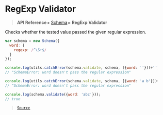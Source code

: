 # RegExp Validator

> **API Reference** ▸ [Schema](/api/schema.md) ▸ **RegExp Validator**

<!-- toc -->
Checks whether the tested value passed the given regular expression.

```javascript
var schema = new Schema({
  word: {
    regexp: /^\S+$/
  }
});

console.log(utils.catchError(schema.validate, schema, [{word: ''}])+'');
// "SchemaError: word doesn't pass the regular expression"

console.log(utils.catchError(schema.validate, schema, [{word: 'a b'}])+'');
// "SchemaError: word doesn't pass the regular expression"

console.log(schema.validate({word: 'abc'}));
// true
```


> [`Source`](https:/github.com/Neft-io/neft/blob/8a7d1218650a3ad43d88cdbda24dae5a72a732ea/src/schema/validators/regexp.litcoffee)

